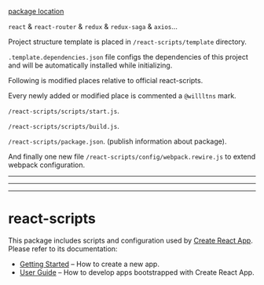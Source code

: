[package location](https://github.com/willltns/create-react-app/tree/release/packages/react-scripts)

`react` & `react-router` & `redux` & `redux-saga` & `axios`...

Project structure template is placed in  `/react-scripts/template` directory.

`.template.dependencies.json` file configs the dependencies of this project and will be automatically installed while initializing.

Following is modified places relative to official react-scripts.

Every newly added or modified place is commented a `@willltns` mark.

`/react-scripts/scripts/start.js`. 

`/react-scripts/scripts/build.js`. 

`/react-scripts/package.json`. (publish information about package).

And finally one new file `/react-scripts/config/webpack.rewire.js` to extend webpack configuration.

---
---
---

# react-scripts

This package includes scripts and configuration used by [Create React App](https://github.com/facebook/create-react-app).<br>
Please refer to its documentation:

- [Getting Started](https://create-react-app.dev/docs/getting-started/) – How to create a new app.
- [User Guide](https://create-react-app.dev/) – How to develop apps bootstrapped with Create React App.
